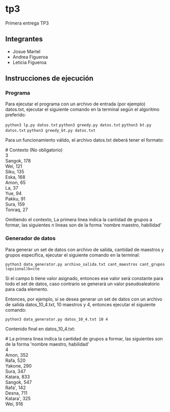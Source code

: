 # tp3
Primera entrega TP3
## Integrantes
  - Josue Martel
  - Andrea Figueroa
  - Leticia Figueroa
## Instrucciones de ejecución
### Programa
Para ejecutar el programa con un archivo de entrada (por ejemplo) datos.txt, ejecutar el siguiente comando en la terminal según el algoritmo preferido:

```python3 lp.py datos.txt```
```python3 greedy.py datos.txt```
```python3 bt.py datos.txt```
```python3 greedy_bt.py datos.txt```

Para un funcionamiento válido, el archivo datos.txt deberá tener el formato:<br>

\# Contexto (No obligatorio)<br>
3<br>
Sangok, 178<br>
Wei, 121<br>
Siku, 135<br>
Eska, 168<br>
Amon, 65<br>
La, 37<br>
Yue, 94<br>
Pakku, 91<br>
Sura, 159<br>
Tonraq, 27<br>

Omitiendo el contexto, La primera linea indica la cantidad de grupos a formar, las siguientes n lineas son de la forma 'nombre maestro, habilidad'

### Generador de datos
Para generar un set de datos con archivo de salida, cantidad de maestros y grupos específica, ejecutar el siguiente comando en la terminal:

```python3 data_generator.py archivo_salida.txt cant_maestros cant_grupos (opcional)b=cte```

Si el campo b tiene valor asignado, entonces ese valor será constante para todo el set de datos, caso contrario se generará un valor pseudoaleatorio para cada elemento.

Entonces, por ejemplo, si se desea generar un set de datos con un archivo de salida datos_10_4.txt, 10 maestros y 4, entonces ejecutar el siguiente comando:

```python3 data_generator.py datos_10_4.txt 10 4```

Contenido final en datos_10_4.txt:<br>

\# La primera linea indica la cantidad de grupos a formar, las siguientes son de la forma 'nombre maestro, habilidad'<br>
4<br>
Amon, 352<br>
Rafa, 520<br>
Yakone, 290<br>
Sura, 347<br>
Katara, 833<br>
Sangok, 547<br>
Rafa', 142<br>
Desna, 711<br>
Katara', 325<br>
Wei, 916<br>
